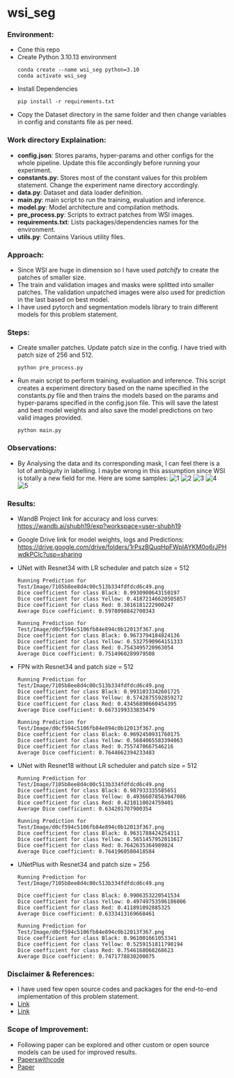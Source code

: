 # wsi_seg

### Environment:
- Cone this repo
- Create Python 3.10.13 environment
  ```
  conda create --name wsi_seg python=3.10
  conda activate wsi_seg
  ```
- Install Dependencies
  ```
  pip install -r requirements.txt
  ```
- Copy the Dataset directory in the same folder and then change variables in config and constants file as per need.

### Work directory Explaination:
- **config.json**: Stores params, hyper-params and other configs for the whole pipeline. Update this file accordingly before running your experiment.
- **constants.py**: Stores most of the constant values for this problem statement. Change the experiment name directory accordingly.
- **data.py**: Dataset and data loader definition.
- **main.py**: main script to run the training, evaluation and inference.
- **model.py**: Model architecture and compilation methods.
- **pre_process.py**: Scripts to extract patches from WSI images.
- **requirements.txt**: Lists packages/dependencies names for the environment.
- **utils.py**: Contains Various utility files.

### Approach:
- Since WSI are huge in dimension so I have used *patchify* to create the patches of smaller size.
- The train and validation images and masks were splitted into smaller patches. The validation unpatched images were also used for prediction in the last based on best model.
- I have used pytorch and segmentation models library to train different models for this problem statement.

### Steps:
- Create smaller patches. Update patch size in the config. I have tried with patch size of 256 and 512.
  ```
  python pre_process.py
  ```
- Run main script to perform training, evaluation and inference. This script creates a experiment directory based on the name specified in the constants.py file and then trains the models based on the params and hyper-params specified in the config.json file. This will save the latest and best model weights and also save the model predictions on two valid images provided.
  ```
  python main.py
  ```

### Observations:
- By Analysing the data and its corresponding mask, I can feel there is a lot of ambiguity in labelling. I maybe wrong in this assumption since WSI is totally a new field for me. Here are some samples:
![1](./patches_ambiguous/1.png)
![2](./patches_ambiguous/2.png)
![3](./patches_ambiguous/3.png)
![4](./patches_ambiguous/4.png)
![5](./patches_ambiguous/5.png)

### Results:
- WandB Project link for accuracy and loss curves: https://wandb.ai/shubh19/exp?workspace=user-shubh19
- Google Drive link for model weights, logs and Predictions: https://drive.google.com/drive/folders/1rPszBQuqHpFWpIAYKM0o6rJPHwdkPClc?usp=sharing
  
- UNet with Resnet34 with LR scheduler and patch size = 512
    ```
    Running Prediction for Test/Image/7105b8ee8d4c00c513b334fdfdcd6c49.png
    Dice coefficient for class Black: 0.9930900643150197
    Dice coefficient for class Yellow: 0.41872146620505857
    Dice coefficient for class Red: 0.3816181222900247
    Average Dice coefficient: 0.5978098842700343

    Running Prediction for Test/Image/d0cf594c5106fb84e894c0b12013f367.png
    Dice coefficient for class Black: 0.9673794184824136
    Dice coefficient for class Yellow: 0.5327590964151333
    Dice coefficient for class Red: 0.7543495720963054
    Average Dice coefficient: 0.7514960289979508
    ```

- FPN with Resnet34 and patch size = 512
    ```
    Running Prediction for Test/Image/7105b8ee8d4c00c513b334fdfdcd6c49.png
    Dice coefficient for class Black: 0.9931033342601725
    Dice coefficient for class Yellow: 0.5742875592859272
    Dice coefficient for class Red: 0.43456890660454395
    Average Dice coefficient: 0.6673199333835479

    Running Prediction for Test/Image/d0cf594c5106fb84e894c0b12013f367.png
    Dice coefficient for class Black: 0.9692450931760175
    Dice coefficient for class Yellow: 0.5684065583394063
    Dice coefficient for class Red: 0.7557470667546216
    Average Dice coefficient: 0.7644662394233483
    ```

- UNet with Resnet18 without LR scheduler and patch size = 512
    ```
    Running Prediction for Test/Image/7105b8ee8d4c00c513b334fdfdcd6c49.png
    Dice coefficient for class Black: 0.987933335585651
    Dice coefficient for class Yellow: 0.49366078563947086
    Dice coefficient for class Red: 0.4210110024759401
    Average Dice coefficient: 0.634201707900354

    Running Prediction for Test/Image/d0cf594c5106fb84e894c0b12013f367.png
    Dice coefficient for class Black: 0.9631788424254311
    Dice coefficient for class Yellow: 0.5651457952011617
    Dice coefficient for class Red: 0.7642635364989824
    Average Dice coefficient: 0.7641960580418584
    ```

- UNetPlus with Resnet34 and patch size = 256
    ```
    Running Prediction for Test/Image/7105b8ee8d4c00c513b334fdfdcd6c49.png

    Dice coefficient for class Black: 0.9906353220541534
    Dice coefficient for class Yellow: 0.49749753596106006
    Dice coefficient for class Red: 0.411891092885325
    Average Dice coefficient: 0.6333413169668461

    Running Prediction for Test/Image/d0cf594c5106fb84e894c0b12013f367.png
    Dice coefficient for class Black: 0.961001661053341
    Dice coefficient for class Yellow: 0.5259151811798194
    Dice coefficient for class Red: 0.7546168068268623
    Average Dice coefficient: 0.7471778830200075
    ```

### Disclaimer & References:
- I have used few open source codes and packages for the end-to-end implementation of this problem statement.
- [Link](https://github.com/bnsreenu/python_for_microscopists/tree/master/228_semantic_segmentation_of_aerial_imagery_using_unet)
- [Link](https://github.com/qubvel/segmentation_models.pytorch/tree/master)

### Scope of Improvement:
- Following paper can be explored and other custom or open source models can be used for improved results.
- [Paperswithcode](https://paperswithcode.com/search?q_meta=&q_type=&q=Segment+Breast+Biopsy+Whole+Slide+Images)
- [Paper](https://arxiv.org/pdf/1709.02554v2.pdf)